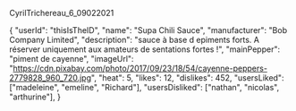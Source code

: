 CyrilTrichereau_6_09022021





{
  "userId": "thisIsTheID",
  "name": "Supa Chili Sauce",
  "manufacturer": "Bob Company Limited",
  "description": "sauce à base d epiments forts. A réserver uniquement aux amateurs de sentations fortes !",
  "mainPepper":  "piment de cayenne",
  "imageUrl":  "https://cdn.pixabay.com/photo/2017/09/23/18/54/cayenne-peppers-2779828_960_720.jpg",
  "heat":  5,
  "likes":  12,
  "dislikes":  452,
  "usersLiked": ["madeleine", "emeline", "Richard"],
  "usersDisliked": ["nathan", "nicolas", "arthurine"],
}
